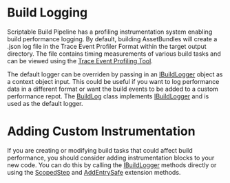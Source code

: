 # Build Logging

Scriptable Build Pipeline has a profiling instrumentation system enabling build performance logging. By default, building AssetBundles will create a .json log file in the Trace Event Profiler Format within the target output directory. The file contains timing measurements of various build tasks and can be viewed using the [Trace Event Profiling Tool](https://www.chromium.org/developers/how-tos/trace-event-profiling-tool).

The default logger can be overriden by passing in an [IBuildLogger](xref:UnityEditor.Build.Pipeline.Interfaces.IBuildLogger) object as a context object input. This could be useful if you want to log performance data in a different format or want the build events to be added to a custom performance repot. The [BuildLog](xref:UnityEditor.Build.Pipeline.Utilities.BuildLog) class implements [IBuildLogger](xref:UnityEditor.Build.Pipeline.Interfaces.IBuildLogger) and is used as the default logger.


# Adding Custom Instrumentation

If you are creating or modifying build tasks that could affect build performance, you should consider adding instrumentation blocks to your new code. You can do this by calling the [IBuildLogger](xref:UnityEditor.Build.Pipeline.Interfaces.IBuildLogger) methods directly or using the [ScopedStep](xref:UnityEditor.Build.Pipeline.Interfaces.BuildLoggerExternsions) and [AddEntrySafe](xref:UnityEditor.Build.Pipeline.Interfaces.BuildLoggerExternsions) extension methods.
